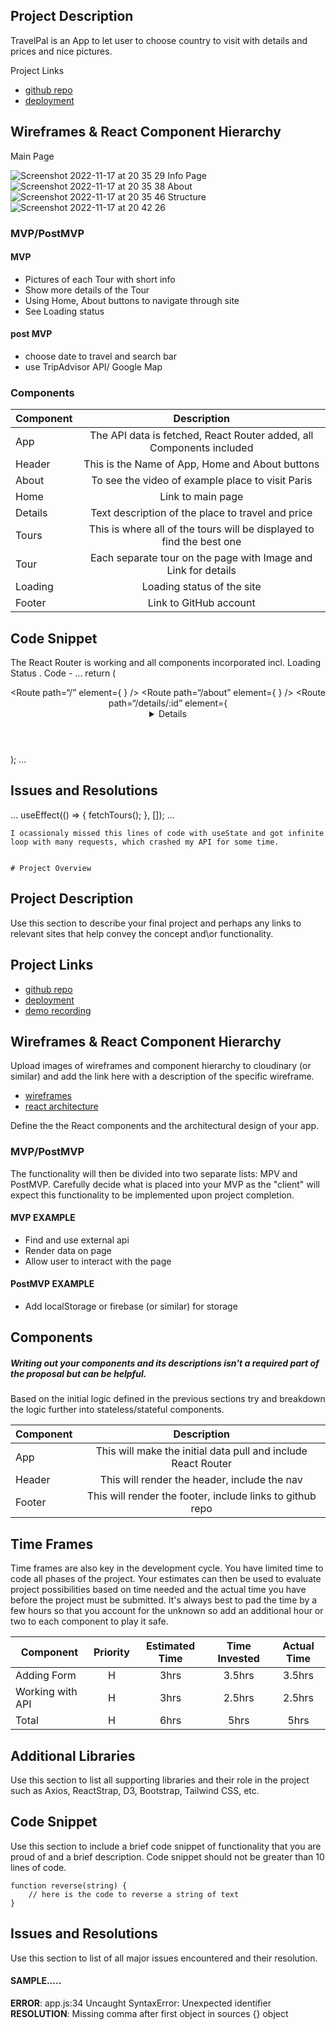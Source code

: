 ## Project Description
 TravelPal is
 an App to let user to choose country to visit with details and prices and nice pictures. 
 
Project Links
- [github repo](https://github.com/Max12345-ally/Project-2)
- [deployment](https://vercel.com/max12345-ally/project-2)

## Wireframes & React Component Hierarchy

Main Page

![Screenshot 2022-11-17 at 20 35 29](https://user-images.githubusercontent.com/82536307/202517984-949e26fa-ec7c-420d-abc8-f25ee46d7adc.png)
Info Page
![Screenshot 2022-11-17 at 20 35 38](https://user-images.githubusercontent.com/82536307/202518134-537d7be1-5429-42d6-8ef1-3fd64fc4123b.png)
About
![Screenshot 2022-11-17 at 20 35 46](https://user-images.githubusercontent.com/82536307/202518197-207cebad-42f6-4546-940d-79c2a05c0c4a.png)
Structure
![Screenshot 2022-11-17 at 20 42 26](https://user-images.githubusercontent.com/82536307/202519054-a0be6e7d-d8cd-4490-8bc4-764277e937a7.png)
### MVP/PostMVP

#### MVP
- Pictures of each Tour with short info
- Show more details of the Tour
- Using Home, About buttons to navigate through site
- See Loading status

#### post MVP
- choose date to travel and search bar
- use TripAdvisor API/ Google Map

### Components
| Component | Description | 
| --- | :---: |   
| App | The API data is fetched, React Router added, all Components included |
| Header | This is the Name of App, Home and About buttons |
| About | To see the video of example place to visit Paris |
| Home | Link to main page |
| Details | Text description of the place to travel and price |
| Tours | This is where all of the tours will be displayed to find the best one |
| Tour | Each separate tour on the page with Image and Link for details |
| Loading | Loading status of the site |
| Footer | Link to GitHub account |

## Code Snippet
The React Router is working and all components incorporated incl. Loading Status . 
Code -
...
return  (
    <main>
      <Header />
      <Routes>
         <Route path=“/” element={ <Home tours={tours} /> } />
         <Route path=“/about” element={ <About /> } />
         <Route path=“/details/:id” element={ <Details tours={tours} /> } />
      </Routes>
      <Footer />
    </main>
  );
...

## Issues and Resolutions
...
  useEffect(() => {
      fetchTours();
    }, []);
...
    
    I ocassionaly missed this lines of code with useState and got infinite loop with many requests, which crashed my API for some time. 


    # Project Overview


## Project Description

Use this section to describe your final project and perhaps any links to relevant sites that help convey the concept and\or functionality.

## Project Links

- [github repo]()
- [deployment]()
- [demo recording]()

## Wireframes & React Component Hierarchy

Upload images of wireframes and component hierarchy to cloudinary (or similar) and add the link here with a description of the specific wireframe.

- [wireframes]()
- [react architecture]()

Define the the React components and the architectural design of your app.

### MVP/PostMVP

The functionality will then be divided into two separate lists: MPV and PostMVP.  Carefully decide what is placed into your MVP as the "client" will expect this functionality to be implemented upon project completion.  

#### MVP EXAMPLE
- Find and use external api 
- Render data on page 
- Allow user to interact with the page

#### PostMVP EXAMPLE

- Add localStorage or firebase (or similar) for storage

## Components
##### Writing out your components and its descriptions isn't a required part of the proposal but can be helpful.

Based on the initial logic defined in the previous sections try and breakdown the logic further into stateless/stateful components. 

| Component | Description | 
| --- | :---: |  
| App | This will make the initial data pull and include React Router| 
| Header | This will render the header, include the nav | 
| Footer | This will render the footer, include links to github repo | 

## Time Frames

Time frames are also key in the development cycle.  You have limited time to code all phases of the project.  Your estimates can then be used to evaluate project possibilities based on time needed and the actual time you have before the project must be submitted. It's always best to pad the time by a few hours so that you account for the unknown so add an additional hour or two to each component to play it safe. 

| Component | Priority | Estimated Time | Time Invested | Actual Time |
| --- | :---: |  :---: | :---: | :---: |
| Adding Form | H | 3hrs| 3.5hrs | 3.5hrs |
| Working with API | H | 3hrs| 2.5hrs | 2.5hrs |
| Total | H | 6hrs| 5hrs | 5hrs |

## Additional Libraries
 Use this section to list all supporting libraries and their role in the project such as Axios, ReactStrap, D3, Bootstrap, Tailwind CSS, etc. 

## Code Snippet

Use this section to include a brief code snippet of functionality that you are proud of and a brief description.  Code snippet should not be greater than 10 lines of code. 

```
function reverse(string) {
	// here is the code to reverse a string of text
}
```

## Issues and Resolutions
 Use this section to list of all major issues encountered and their resolution.

#### SAMPLE.....
**ERROR**: app.js:34 Uncaught SyntaxError: Unexpected identifier                                
**RESOLUTION**: Missing comma after first object in sources {} object
